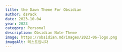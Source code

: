 ```yaml
---
title: the Dawn Theme For Obsidian
author: dsPack
date: 2023-10-04
year: 2023
category: Personal
description: Obsidian Note Theme
image: https://obsidian.md/images/2023-06-logo.png
imageAlt: 테스트입니다
---
```

